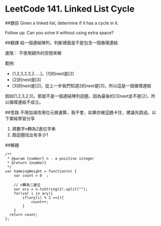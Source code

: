 # LeetCode 141. Linked List Cycle

##題目
Given a linked list, determine if it has a cycle in it.

Follow up:
Can you solve it without using extra space?

##翻譯
給一個連結陣列，判斷裡面是不是包含一個循環連結

進階：
不使用額外的空間來解

範例:  
* [1,2,3,2,3,2.....]，[1]的next是[2]  
* [2]的next是[3]  
* [3]的next是[2]，從上一步我們知道2的next是[3]，所以這是一個循環連結
  
假如[1,2,3,2,3]，那就不是一個連結陣列迴圈，因為最後的[3]next並不是[2]，所以循環連結不成立。

##思路
不用加減改用位元做運算，我不會，如果你被這題卡住，建議先跳過。以下單純學習分享

1. 將數字n轉為2進位字串
2. 跑迴圈找出有多少1

##解題
```
/**
 * @param {number} n - a positive integer
 * @return {number}
 */
var hammingWeight = function(n) {
    var count = 0  ;
    
    // n轉為二進位
    var ary = n.toString(2).split("");
    for(var i in ary){
        if(ary[i] % 2 ==1){
            count++;
        }
    }
  return count;      
};
```